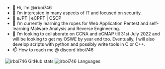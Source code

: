 - 👋 Hi, I’m @irboi746
- 👀 I’m interested in many aspects of IT and focused on security. 
- 🥇 eJPT | eCPPT | OSCP
- 🌱 I’m currently learning the ropes for Web Application Pentest and self-learning Malware Analysis and Reverse Engineering.
- 💞️ I’m looking to collaborate on CCNA and eCMAP till 31st July 2022 and will be looking to get my OSWE by year end too. Eventually, I will also develop scripts with python and possibly write tools in C or C++.
- 📫 How to reach me @ discord irboi746

![irboi746 GitHub stats](https://github-readme-stats.vercel.app/api?username=irboi746&count_private=true)
![irboi746 Languages](https://github-readme-stats.vercel.app/api/top-langs/?username=irboi746&layout=compact&theme=buefy&hide_border=true)
<!---
![irboi746 Languages](https://github-readme-stats.vercel.app/api/top-langs/?username=irboi746&layout=compact&theme=buefy&hide_border=true)
--->

<!---
irboi746/irboi746 is a ✨ special ✨ repository because its `README.md` (this file) appears on your GitHub profile.
You can click the Preview link to take a look at your changes.
--->
